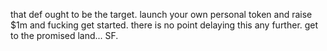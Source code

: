 that def ought to be the target.
launch your own personal token and raise $1m and fucking get started.
there is no point delaying this any further. get to the promised land... SF.